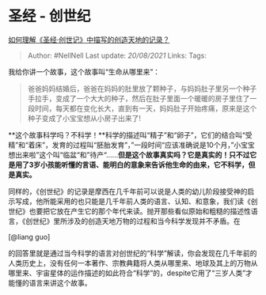 # 圣经 - 创世纪
[如何理解《圣经·创世记》中描写的创造天地的记录？](https://www.zhihu.com/question/20631058/answer/392718831)

> Author: #NellNell 
> Last update: *20/08/2021* 
> Links:
> Tags: 

我给你讲一个故事，这个故事叫“生命从哪里来”：

> 爸爸妈妈结婚后，爸爸在妈妈的肚里放了颗种子，与妈妈肚子里另一个种子手拉手，变成了一个大大的种子，然后在肚子里面一个暖暖的房子里住了一段时间，每天都在变化长大，直到有一天，妈妈肚子开始疼痛，原来是这个种子变成了小宝宝想从小房子出来了!

**这个故事科学吗？不科学！**科学的描述叫“精子”和“卵子”，它们的结合叫“受精”和“着床”，发育的过程叫“胚胎发育”，”一段时间“应该准确说是10个月，”小宝宝想出来啦”这个叫“临盆“和”待产“……**但是这个故事真实吗？它是真实的！只不过它是用了3岁小孩能听懂的言语、能明白的意象来告诉他生命的由来，它不科学，但是真实。**

  

同样的，《创世纪》的记录是摩西在几千年前可以说是人类的幼儿阶段接受神的启示写成，他所能采用的也只能是几千年前人类的语言、认知、和意象，我们读《创世纪》也要把它放在产生它的那个年代来读。抛开那些看似原始和粗糙的描述性语言，《创世纪》里所涉及的创造天地万物的过程和当今科学发现并不矛盾。在

[@liang guo]

的回答里就是通过当今科学的语言对创世纪的“科学”解读，你会发现在几千年前的人类历史上，没有任何一本著作、宗教典籍将人类从哪里来、地球及其上的万物从哪里来、宇宙星体的运作描述的如此符合“科学”的，despite它用了“三岁人类”才能懂的语言来讲这个故事。